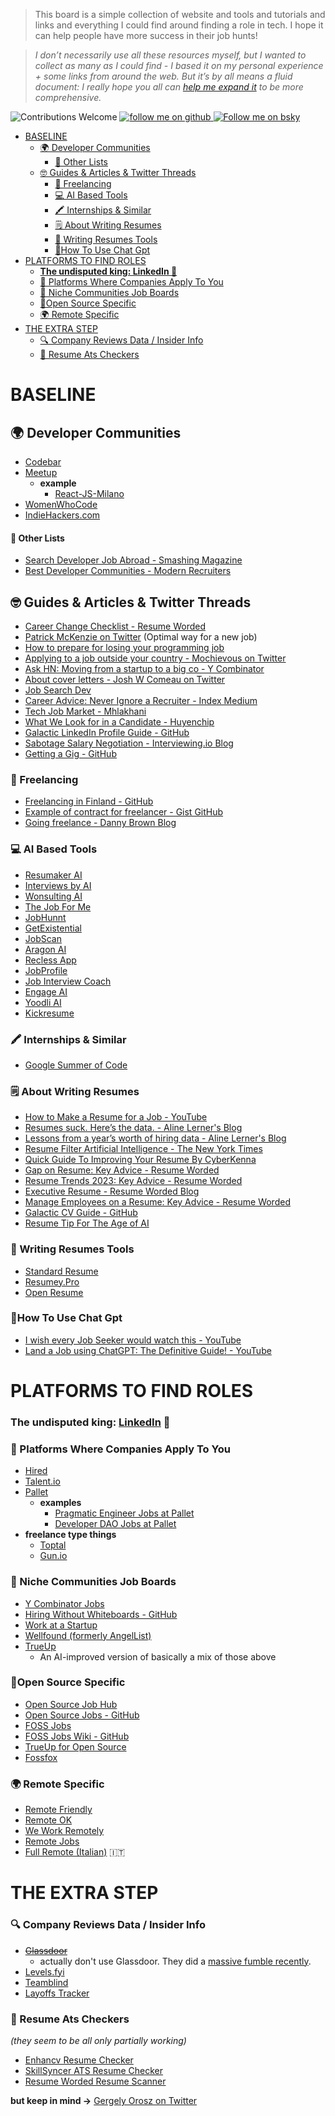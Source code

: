 > This board is a simple collection of website and tools and tutorials and links and everything I could find around finding a role in tech. I hope it can help people have more success in their job hunts!

> _I don’t necessarily use all these resources myself, but I wanted to collect as many as I could find - I based it on my personal experience + some links from around the web. But it’s by all means a fluid document: I really hope you all can [help me expand it](/CONTRIBUTING.md) to be more comprehensive._

![Contributions Welcome](https://img.shields.io/badge/contributions-welcome-brightgreen)
<a href="https://github.com/kelset?tab=followers">
<img alt="follow me on github" src="https://img.shields.io/github/followers/kelset?label=Follow%20%40kelset&style=social" />
</a>
<a href="https://bsky.app/profile/kelset.dev">
<img src="https://img.shields.io/badge/Bluesky-0285FF?logo=bluesky&logoColor=fff&style=flat" alt="Follow me on bsky" >
</a>

- [BASELINE](#baseline)
  - [🌍 Developer Communities](#-developer-communities)
    - [📃 Other Lists](#-other-lists)
  - [🤓 Guides \& Articles \& Twitter Threads](#-guides--articles--twitter-threads)
    - [💭 Freelancing](#-freelancing)
    - [💻 AI Based Tools](#-ai-based-tools)
    - [🖍️ Internships \& Similar](#️-internships--similar)
    - [🗒️ About Writing Resumes](#️-about-writing-resumes)
    - [📝 Writing Resumes Tools](#-writing-resumes-tools)
    - [🤖How To Use Chat Gpt](#how-to-use-chat-gpt)
- [PLATFORMS TO FIND ROLES](#platforms-to-find-roles)
  - [**The undisputed king: LinkedIn 👑**](#the-undisputed-king-linkedin-)
  - [🤝 Platforms Where Companies Apply To You](#-platforms-where-companies-apply-to-you)
  - [📌 Niche Communities Job Boards](#-niche-communities-job-boards)
  - [🧩Open Source Specific](#open-source-specific)
  - [🌍 Remote Specific](#-remote-specific)
- [THE EXTRA STEP](#the-extra-step)
  - [🔍 Company Reviews Data / Insider Info](#-company-reviews-data--insider-info)
  - [🤖 Resume Ats Checkers](#-resume-ats-checkers)

# BASELINE

## 🌍 Developer Communities

- [Codebar](https://www.codebar.io/)
- [Meetup](https://www.meetup.com/)
  - **example**
    - [React-JS-Milano](https://www.meetup.com/React-JS-Milano/)
- [WomenWhoCode](https://www.womenwhocode.com/)
- [IndieHackers.com](https://www.indiehackers.com/)

#### 📃 Other Lists

- [Search Developer Job Abroad - Smashing Magazine](https://www.smashingmagazine.com/2022/11/search-developer-job-abroad/)
- [Best Developer Communities - Modern Recruiters](https://modernrecruiters.com/best-developer-communities/)

## 🤓 Guides & Articles & Twitter Threads

- [Career Change Checklist - Resume Worded](https://resumeworded.com/playbooks/career-change-checklist)
- [Patrick McKenzie on Twitter](https://twitter.com/patio11/status/1221683564950867968) (Optimal way for a new job)
- [How to prepare for losing your programming job](https://codewithoutrules.com/2020/05/14/prepare-losing-job/)
- [Applying to a job outside your country - Mochievous on Twitter](https://twitter.com/Mochievous/status/1267449504313286656)
- [Ask HN: Moving from a startup to a big co - Y Combinator](https://news.ycombinator.com/item?id=23455415)
- [About cover letters - Josh W Comeau on Twitter](https://twitter.com/JoshWComeau/status/1280171057832394752)
- [Job Search Dev](https://www.jobsearch.dev/)
- [Career Advice: Never Ignore a Recruiter - Index Medium](https://index.medium.com/career-advice-nobody-gave-me-never-ignore-a-recruiter-4474eac9556)
- [Tech Job Market - Mhlakhani](https://mhlakhani.com/blog/2023/01/tech-job-market/)
- [What We Look for in a Candidate - Huyenchip](https://huyenchip.com/2023/01/24/what-we-look-for-in-a-candidate.html)
- [Galactic LinkedIn Profile Guide - GitHub](https://github.com/GuidoPenta/galactic-linkedin-profile-guide)
- [Sabotage Salary Negotiation - Interviewing.io Blog](https://interviewing.io/blog/sabotage-salary-negotiation-before-even-start)
- [Getting a Gig - GitHub](https://github.com/cassidoo/getting-a-gig)

### 💭 Freelancing

- [Freelancing in Finland - GitHub](https://github.com/sam-hosseini/freelancing-in-finland)
- [Example of contract for freelancer - Gist GitHub](https://gist.github.com/malarkey/4031110)
- [Going freelance - Danny Brown Blog](https://dannybrown.blog/2020/06/11/unemployed-to-managing-director-in-one-easy-step/)

### 💻 AI Based Tools

- [Resumaker AI](https://resumaker.ai/)
- [Interviews by AI](https://www.interviewsby.ai/)
- [Wonsulting AI](https://www.wonsulting.ai/)
- [The Job For Me](https://thejobforme.com/)
- [JobHunnt](https://jobhunnt.com/)
- [GetExistential](https://getexistential.com/)
- [JobScan](https://www.jobscan.co/)
- [Aragon AI](https://aragon.ai/)
- [Recless App](https://recless.app/)
- [JobProfile](https://jobprofile.io/)
- [Job Interview Coach](https://jobinterview.coach/)
- [Engage AI](https://engage-ai.co/)
- [Yoodli AI](https://app.yoodli.ai/)
- [Kickresume](https://www.kickresume.com/en/)

### 🖍️ Internships & Similar

- [Google Summer of Code](https://summerofcode.withgoogle.com/)

### 🗒️ About Writing Resumes

- [How to Make a Resume for a Job - YouTube](https://www.youtube.com/watch?v=9eEv6bCtLmc)
- [Resumes suck. Here’s the data. - Aline Lerner's Blog](http://blog.alinelerner.com/resumes-suck-heres-the-data/)
- [Lessons from a year’s worth of hiring data - Aline Lerner's Blog](http://blog.alinelerner.com/lessons-from-a-years-worth-of-hiring-data/)
- [Resume Filter Artificial Intelligence - The New York Times](https://www.nytimes.com/2021/03/19/business/resume-filter-articial-intelligence.html)
- [Quick Guide To Improving Your Resume By CyberKenna](https://twitter.com/CyberKenna/status/1518301702163779584)
- [Gap on Resume: Key Advice - Resume Worded](https://resumeworded.com/gap-on-resume-key-advice)
- [Resume Trends 2023: Key Advice - Resume Worded](https://resumeworded.com/resume-trends-2023-key-advice)
- [Executive Resume - Resume Worded Blog](https://resumeworded.com/blog/executive-resume/)
- [Manage Employees on a Resume: Key Advice - Resume Worded](https://resumeworded.com/manage-employees-on-a-resume-key-advice)
- [Galactic CV Guide - GitHub](https://github.com/GuidoPenta/galactic-CV-guide)
- [Resume Tip For The Age of AI](https://x.com/CupcakeGoth/status/1794487242410619368)

### 📝 Writing Resumes Tools

- [Standard Resume](https://standardresume.co/)
- [Resumey.Pro](https://resumey.pro/)
- [Open Resume](https://www.open-resume.com/)

### 🤖How To Use Chat Gpt

- [I wish every Job Seeker would watch this - YouTube](https://www.youtube.com/watch?v=ZXmbb5fPfgk&t=108s)
- [Land a Job using ChatGPT: The Definitive Guide! - YouTube](https://www.youtube.com/watch?v=pmnY5V16GSE)

# PLATFORMS TO FIND ROLES

### **The undisputed king: [LinkedIn](https://www.linkedin.com) 👑**

### 🤝 Platforms Where Companies Apply To You

- [Hired](https://hired.co.uk/)
- [Talent.io](https://www.talent.io/p/en-gb/home)
- [Pallet](https://app.pallet.com/profile)
  - **examples**
    - [Pragmatic Engineer Jobs at Pallet](https://pragmatic-engineer.pallet.com/jobs)
    - [Developer DAO Jobs at Pallet](https://developerdao.pallet.com/jobs)
- **freelance type things**
  - [Toptal](https://www.toptal.com/)
  - [Gun.io](https://gun.io/)

### 📌 Niche Communities Job Boards

- [Y Combinator Jobs](https://www.ycombinator.com/jobs)
- [Hiring Without Whiteboards - GitHub](https://github.com/poteto/hiring-without-whiteboards)
- [Work at a Startup](https://www.workatastartup.com/)
- [Wellfound (formerly AngelList)](https://wellfound.com/)
- [TrueUp](https://www.trueup.io/)
  - An AI-improved version of basically a mix of those above

### 🧩Open Source Specific

- [Open Source Job Hub](https://opensourcejobhub.com/)
- [Open Source Jobs - GitHub](https://github.com/t9tio/open-source-jobs)
- [FOSS Jobs](https://www.fossjobs.net/)
- [FOSS Jobs Wiki - GitHub](https://github.com/fossjobs/fossjobs/wiki/Resources#job-aggregators)
- [TrueUp for Open Source](https://www.trueup.io/open-source)
- [Fossfox](https://fossfox.com/)

### 🌍 Remote Specific

- [Remote Friendly](https://remotefriendly.com/)
- [Remote OK](https://remoteok.com/)
- [We Work Remotely](https://weworkremotely.com/)
- [Remote Jobs](https://remotejobs.com/)
- [Full Remote (Italian)](https://fullremote.it/) 🇮🇹

# THE EXTRA STEP

### 🔍 Company Reviews Data / Insider Info

- ~~[Glassdoor](https://www.glassdoor.com/index.html)~~
  - actually don't use Glassdoor. They did a [massive fumble recently](https://www.wired.com/story/glassdoor-wants-to-know-your-real-name/).
- [Levels.fyi](https://www.levels.fyi/)
- [Teamblind](https://www.teamblind.com/)
- [Layoffs Tracker](https://layoffstracker.com/)

### 🤖 Resume Ats Checkers

_(they seem to be all only partially working)_

- [Enhancv Resume Checker](https://enhancv.com/resources/resume-checker/)
- [SkillSyncer ATS Resume Checker](https://skillsyncer.com/features/ats-resume-checker)
- [Resume Worded Resume Scanner](https://resumeworded.com/resume-scanner)

**but keep in mind →** [Gergely Orosz on Twitter](https://twitter.com/GergelyOrosz/status/1598716891610087425)
